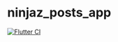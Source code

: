 # ninjaz_posts_app

[![Flutter CI](https://github.com/TopiaAmr/ninjaz_posts_app/actions/workflows/flutter_ci.yml/badge.svg)](https://github.com/TopiaAmr/ninjaz_posts_app/actions/workflows/flutter_ci.yml)
